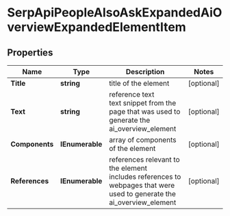 # SerpApiPeopleAlsoAskExpandedAiOverviewExpandedElementItem


## Properties

| Name | Type | Description | Notes |
|------------ | ------------- | ------------- | -------------|
**Title** | **string** | title of the element |[optional]|
**Text** | **string** | reference text<br>text snippet from the page that was used to generate the ai_overview_element |[optional]|
**Components** | **IEnumerable<AiOverviewExpandedComponent>** | array of components of the element |[optional]|
**References** | **IEnumerable<AiModeAiOverviewReferenceInfo>** | references relevant to the element<br>includes references to webpages that were used to generate the ai_overview_element |[optional]|